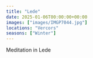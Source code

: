 ```yaml
---
title: "Lede"
date: 2025-01-06T00:00:00+00:00
images: ["images/IMGP7044.jpg"]
locations: "Vercors"
seasons: ["Winter"]
---
```

Meditation in Lede
